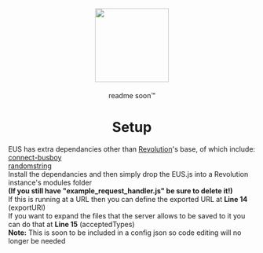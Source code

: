 <h1 align="center">
  <img width="150" height="150" src="http://ethanus.ml/images/logo.png">
</h1>
<p align="center">readme soon™</p>

<h1 align="center">
  Setup
</h1>
<p>EUS has extra dependancies other than <a href="https://github.com/tgpethan/Revolution">Revolution</a>'s base, of which include:<br><a href="https://www.npmjs.com/package/connect-busboy">connect-busboy</a><br><a href="https://www.npmjs.com/package/randomstring">randomstring</a><br>Install the dependancies and then simply drop the EUS.js into a Revolution instance's modules folder<br><b>(If you still have "example_request_handler.js" be sure to delete it!)</b><br>If this is running at a URL then you can define the exported URL at <b>Line 14</b> (exportURI)<br>If you want to expand the files that the server allows to be saved to it you can do that at <b>Line 15</b> (acceptedTypes)<br><b>Note:</b> This is soon to be included in a config json so code editing will no longer be needed</p>
